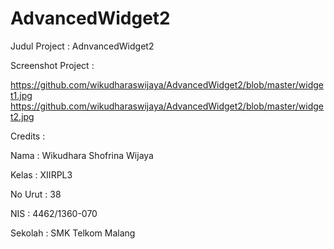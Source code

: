 # AdvancedWidget2

Judul Project : AdnvancedWidget2

Screenshot Project : 

https://github.com/wikudharaswijaya/AdvancedWidget2/blob/master/widget1.jpg
https://github.com/wikudharaswijaya/AdvancedWidget2/blob/master/widget2.jpg

Credits : 


Nama : Wikudhara Shofrina Wijaya 

Kelas : XIIRPL3

No Urut : 38 

NIS : 4462/1360-070 

Sekolah : SMK Telkom Malang
